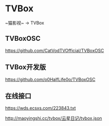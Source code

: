 # TVBox

~猫影视~ -> TVBox

## TVBoxOSC
https://github.com/CatVodTVOfficial/TVBoxOSC

## TVBox开发版

https://github.com/o0HalfLife0o/TVBoxOSC

## 在线接口

https://wds.ecsxs.com/223843.txt

http://maoyingshi.cc/tvbox/云星日记/tvbox.json
